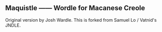 ## Maquistle —— Wordle for Macanese Creole

Original version by Josh Wardle. This is forked from Samuel Lo / Vatnid's JNDLE. 

